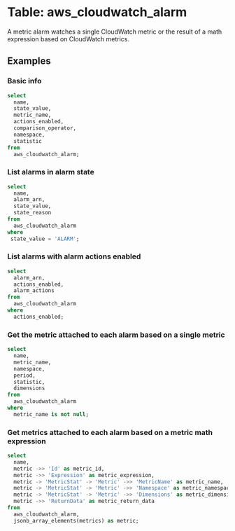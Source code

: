 # Table: aws_cloudwatch_alarm

A metric alarm watches a single CloudWatch metric or the result of a math expression based on CloudWatch metrics.

## Examples

### Basic info

```sql
select
  name,
  state_value,
  metric_name,
  actions_enabled,
  comparison_operator,
  namespace,
  statistic
from
  aws_cloudwatch_alarm;
```


### List alarms in alarm state

```sql
select
  name,
  alarm_arn,
  state_value,
  state_reason
from
  aws_cloudwatch_alarm
where
 state_value = 'ALARM';
```


### List alarms with alarm actions enabled

```sql
select
  alarm_arn,
  actions_enabled,
  alarm_actions
from
  aws_cloudwatch_alarm
where
  actions_enabled;
```


### Get the metric attached to each alarm based on a single metric

```sql
select
  name,
  metric_name,
  namespace,
  period,
  statistic,
  dimensions
from
  aws_cloudwatch_alarm
where
  metric_name is not null;
```


### Get metrics attached to each alarm based on a metric math expression

```sql
select
  name,
  metric ->> 'Id' as metric_id,
  metric ->> 'Expression' as metric_expression,
  metric -> 'MetricStat' -> 'Metric' ->> 'MetricName' as metric_name,
  metric -> 'MetricStat' -> 'Metric' ->> 'Namespace' as metric_namespace,
  metric -> 'MetricStat' -> 'Metric' ->> 'Dimensions' as metric_dimensions,
  metric ->> 'ReturnData' as metric_return_data
from
  aws_cloudwatch_alarm,
  jsonb_array_elements(metrics) as metric;
```
